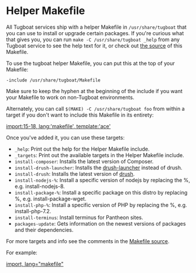 # Helper Makefile

All Tugboat services ship with a helper Makefile in `/usr/share/tugboat` that you can use to install or upgrade certain packages. If you're curious what that gives you, you can run `make -C /usr/share/tugboat _help` from any Tugboat service to see the help text for it, or check out [the source](https://github.com/Lullabot/tugboat-registry/blob/master/baseimage/Makefile)
of this Makefile.

To use the tugboat helper Makefile, you can put this at the top of your
Makefile:

```
-include /usr/share/tugboat/Makefile
```

Make sure to keep the hyphen at the beginning of the include if you want your Makefile to work on non-Tugboat environments.

Alternately, you can call `$(MAKE) -C /usr/share/tugboat foo` from within a
target if you don't want to include this Makefile in its entirety:

[import:15-18, lang:'makefile', template:'ace'](Makefile)

Once you've added it, you can use these targets:

- `_help`: Print out the help for the Helper Makefile include.
- `_targets`: Print out the available targets in the Helper Makefile include.
- `install-composer`: Installs the latest version of Composer.
- `install-drush-launcher`: Installs the [drush-launcher](https://github.com/drush-ops/drush-launcher) instead of drush.
- `install-drush`: Installs the latest version of [drush](https://www.drush.org).
- `install-nodejs-%`: Install a specific version of nodejs by replacing the %, e.g. install-nodejs-8.
- `install-package-%`: Install a specific package on this distro by replacing %, e.g. install-package-wget.
- `install-php-%`: Install a specific version of PHP by replacing the %, e.g. install-php-7.2.
- `install-terminus`: Install terminus for Pantheon sites.
- `packages-update`: Gets information on the newest versions of packages and their dependencies.

For more targets and info see the comments in the [Makefile source](https://github.com/Lullabot/tugboat-registry/blob/master/baseimage/Makefile).

For example:

[import, lang="makefile"](Makefile)
